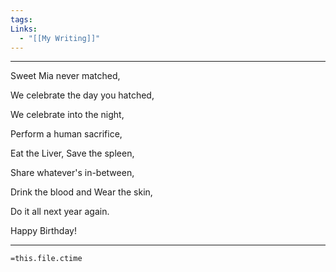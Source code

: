 ```yaml
---
tags: 
Links:
  - "[[My Writing]]"
---
```

- - -

Sweet Mia never matched,

We celebrate the day you hatched,

We celebrate into the night,

Perform a human sacrifice,

Eat the Liver, Save the spleen,

Share whatever's in-between,

Drink the blood and Wear the skin,

Do it all next year again.

Happy Birthday!







- - -
`=this.file.ctime`